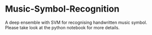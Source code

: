 # Music-Symbol-Recognition
A deep ensemble with SVM for recognising handwritten music symbol. Please take look at the python notebook for more details.

